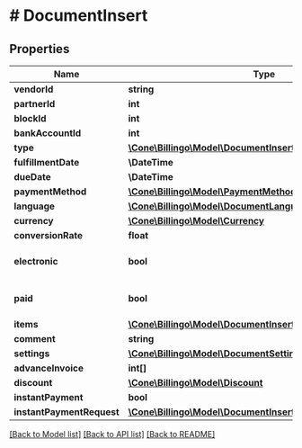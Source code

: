 # # DocumentInsert

## Properties

Name | Type | Description | Notes
------------ | ------------- | ------------- | -------------
**vendorId** | **string** |  | [optional]
**partnerId** | **int** |  |
**blockId** | **int** |  |
**bankAccountId** | **int** |  | [optional]
**type** | [**\Cone\Billingo\Model\DocumentInsertType**](DocumentInsertType.md) |  |
**fulfillmentDate** | **\DateTime** |  |
**dueDate** | **\DateTime** |  |
**paymentMethod** | [**\Cone\Billingo\Model\PaymentMethod**](PaymentMethod.md) |  |
**language** | [**\Cone\Billingo\Model\DocumentLanguage**](DocumentLanguage.md) |  |
**currency** | [**\Cone\Billingo\Model\Currency**](Currency.md) |  |
**conversionRate** | **float** |  | [optional]
**electronic** | **bool** |  | [optional] [default to false]
**paid** | **bool** |  | [optional] [default to false]
**items** | [**\Cone\Billingo\Model\DocumentInsertItemsInner[]**](DocumentInsertItemsInner.md) |  | [optional]
**comment** | **string** |  | [optional]
**settings** | [**\Cone\Billingo\Model\DocumentSettings**](DocumentSettings.md) |  | [optional]
**advanceInvoice** | **int[]** |  | [optional]
**discount** | [**\Cone\Billingo\Model\Discount**](Discount.md) |  | [optional]
**instantPayment** | **bool** |  | [optional]
**instantPaymentRequest** | [**\Cone\Billingo\Model\DocumentInsertInstantPaymentRequest**](DocumentInsertInstantPaymentRequest.md) |  | [optional]

[[Back to Model list]](../../README.md#models) [[Back to API list]](../../README.md#endpoints) [[Back to README]](../../README.md)
